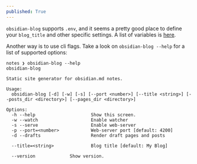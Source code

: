 ```yaml
---
published: True
---
```


`obsidian-blog` supports `.env`, and it seems a pretty good place to define your `blog_title` and other specific settings. A list of variables is [here][obsidian-blog-config].

Another way is to use cli flags. Take a look on `obsidian-blog --help` for a list of supported options:

```
notes ❯ obsidian-blog --help
obsidian-blog

Static site generator for obsidian.md notes.

Usage:
  obsidian-blog [-d] [-w] [-s] [--port <number>] [--title <string>] [--posts_dir <directory>] [--pages_dir <directory>]

Options:
  -h --help                     Show this screen.
  -w --watch                    Enable watcher
  -s --serve                    Enable web-server
  -p --port=<number>            Web-server port [default: 4200]
  -d --drafts                   Render draft pages and posts

  --title=<string>              Blog title [default: My Blog]

  --version             Show version.
```

[obsidian-blog-config]: https://github.com/A/obsidian-blog/blob/master/src/dataclasses/config_data.py#L7
